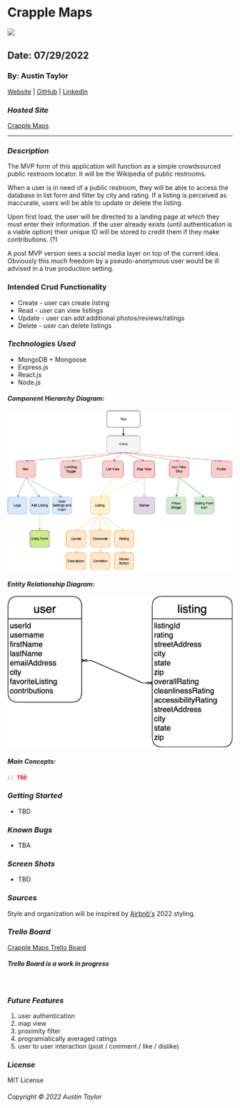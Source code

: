 # Crapple Maps

![](https://i.imgur.com/CUfLUPB.png)
## Date: 07/29/2022

### By: Austin Taylor

[Website](http://wwww.austinrt.io) | [GitHub](https://github.com/austin-rt) | [LinkedIn](https://www.linkedin.com/in/austinrt/)


### **_Hosted Site_**

[Crapple Maps](https://google.com)


---
### **_Description_**

The MVP form of this application will function as a simple crowdsourced public restroom locator. It will be the Wikipedia of public restrooms.

When a user is in need of a public restroom, they will be able to access the database in list form and filter by city and rating. If a listing is perceived as inaccurate, users will be able to update or delete the listing.

Upon first load, the user will be directed to a landing page at which they must enter their information. If the user already exists (until authentication is a viable option) their unique ID will be stored to credit them if they make contributions. (?)

A post MVP version sees a social media layer on top of the current idea. Obviously this much freedom by a pseudo-anonymous user would be ill advised in a true production setting.

### Intended Crud Functionality

- Create - user can create listing
- Read - user can view listings
- Update - user can add additional photos/reviews/ratings
- Delete - user can delete listings

### **_Technologies Used_**

- MongoDB + Mongoose
- Express.js
- React.js
- Node.js

#### **_Component Hierarchy Diagram:_**
![Component Hierarchy Diagram](./images/CrappleMapsComponentHierarchyDiagram.jpg "Component Hierarchy Diagram")

#### **_Entity Relationship Diagram:_**
![Entity Relationship Diagram](./images/CrappleMapsEntityRelationshipDiagram.jpg "Entity Relationship Diagram")


#### **_Main Concepts:_**
```js
// TBD
```

### **_Getting Started_**

- TBD

### **_Known Bugs_**

- TBA

### **_Screen Shots_**

- TBD

<!-- ##### Landing Page
![placeholder](https://www.url.com "Landing Page")

##### Add User Info 
![placeholder](https://www.url.com "Landing Page")

##### Create Listing
![placeholder](https://www.url.com "Landing Page")

##### Update Listing
![placeholder](https://www.url.com "Landing Page")

##### Delete Listing
![placeholder](https://www.url.com "Landing Page") -->



### **_Sources_**

Style and organization will be inspired by [Airbnb's](https://www.airbnb.com) 2022 styling.

### ***Trello Board***

[Crapple Maps Trello Board](https://trello.com/b/xqud8mOJ/crapple-maps)
##### Trello Board is a work in progress

<br />

### ***Future Features***
1. user authentication
2. map view
3. proximity filter
4. programiatically averaged ratings
5. user to user interaction (post / comment / like / dislike)

### ***License***

MIT License

###### Copyright &copy; 2022 Austin Taylor